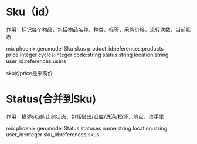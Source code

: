 # Sku（id）

作用：标记每个物品，包括物品名称，种类，标签，采购价格，流转次数，当前状态

mix phoenix.gen.model Sku skus product_id:references:products price:integer cycles:integer code:string status:string location:string user_id:references:users

sku的price是采购价

# Status(合并到Sku)

作用：描述sku的此刻状态，包括借出/仓库/洗涤/损坏，地点，谁手里

mix phoenix.gen.model Status statuses name:string location:string user_id:integer sku_id:references:skus

